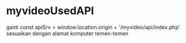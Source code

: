 # myvideoUsedAPI

ganti const apiSrv = window.location.origin + '/myvideo/api/index.php' sesuaikan dengan alamat komputer temen-temen
